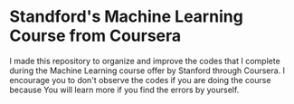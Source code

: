 # Standford's Machine Learning Course from Coursera
I made this repository to organize and improve the codes that I complete during the Machine Learning course offer by Stanford through Coursera. I encourage you to don't observe the codes if you are doing the course because You will learn more if you find the errors by yourself. 
